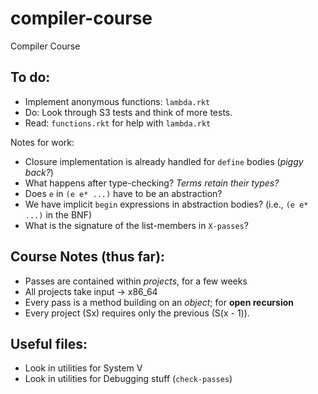 compiler-course
===============

Compiler Course

## To do:
* Implement anonymous functions: `lambda.rkt`
* Do: Look through S3 tests and think of more tests.
* Read: `functions.rkt` for help with `lambda.rkt`

Notes for work:

* Closure implementation is already handled for `define` bodies (*piggy back?*)
* What happens after type-checking? *Terms retain their types?*
* Does `e` in `(e e* ...)` have to be an abstraction?
* We have implicit `begin` expressions in abstraction bodies?
(i.e., `(e e* ...)` in the BNF)
* What is the signature of the list-members in `X-passes`? 

## Course Notes (thus far):
* Passes are contained within *projects*, for a few weeks
* All projects take input -> x86_64
* Every pass is a method building on an *object*; for **open recursion**
* Every project (Sx) requires only the previous (S(x - 1)). 

## Useful files:
* Look in utilities for System V
* Look in utilities for Debugging stuff (`check-passes`)

